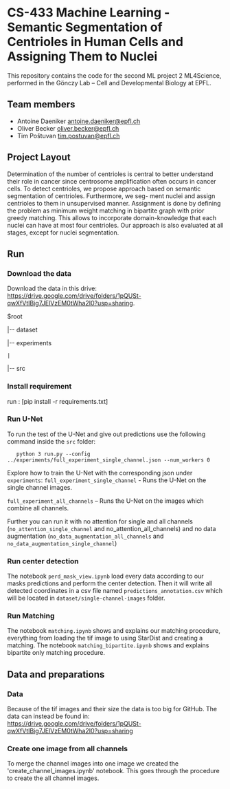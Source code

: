 # CS-433 Machine Learning - Semantic Segmentation of Centrioles in Human Cells and Assigning Them to Nuclei
This repository contains the code for the second ML project 2 ML4Science, performed in the Gönczy Lab – Cell and Developmental Biology at EPFL.

## Team members
* Antoine Daeniker antoine.daeniker@epfl.ch
* Oliver Becker oliver.becker@epfl.ch
* Tim Poštuvan tim.postuvan@epfl.ch

## Project Layout
Determination of the number of centrioles is central to
better understand their role in cancer since centrosome amplification
often occurs in cancer cells. To detect centrioles, we propose approach
based on semantic segmentation of centrioles. Furthermore, we seg-
ment nuclei and assign centrioles to them in unsupervised manner.
Assignment is done by defining the problem as minimum weight
matching in bipartite graph with prior greedy matching. This allows
to incorporate domain-knowledge that each nuclei can have at most
four centrioles. Our approach is also evaluated at all stages, except for
nuclei segmentation.

## Run
### Download the data
Download the data in this drive: https://drive.google.com/drive/folders/1pQUSt-qwXfVtIBig7JElVzEM0tWha2I0?usp=sharing.

$root

|-- dataset

|-- experiments

`
|
`

|-- src


### Install requirement
run : [pip install -r requirements.txt]

### Run U-Net
To run the test of the U-Net and give out predictions use the following command inside the `src` folder:
        
       python 3 run.py --config ../experiments/full_experiment_single_channel.json --num_workers 0

Explore how to train the U-Net with the corresponding json under `experiments`:
`full_experiment_single_channel`  - Runs the U-Net on the single channel images.

`full_experiment_all_channels` – Runs the U-Net on the images which combine all channels.

Further you can run it with no attention for single and all channels (`no_attention_single_channel` and no_attention_all_channels) and no data augmentation (`no_data_augmentation_all_channels` and `no_data_augmentation_single_channel`)

### Run center detection
The notebook `perd_mask_view.ipynb` load every data according to our masks predictions and perform the center detection. Then it will write all detected coordinates in a csv file named `predictions_annotation.csv` which will be located in `dataset/single-channel-images` folder.
       
### Run Matching
The notebook `matching.ipynb` shows and explains our matching procedure, everything from loading the tif image to using StarDist and creating a matching. 
The notebook `matching_bipartite.ipynb` shows and explains bipartite only matching procedure. 

## Data and preparations

### Data
Because of the tif images and their size the data is too big for GitHub. The data can instead be found in: https://drive.google.com/drive/folders/1pQUSt-qwXfVtIBig7JElVzEM0tWha2I0?usp=sharing

### Create one image from all channels
To merge the channel images into one image we created the 'create_channel_images.ipynb' notebook. This goes through the procedure to create the all channel images.
